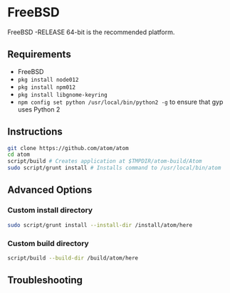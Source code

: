 # FreeBSD

FreeBSD -RELEASE 64-bit is the recommended platform.

## Requirements

  * FreeBSD
  * `pkg install node012`
  * `pkg install npm012`
  * `pkg install libgnome-keyring`
  * `npm config set python /usr/local/bin/python2 -g` to ensure that gyp uses Python 2

## Instructions

  ```sh
  git clone https://github.com/atom/atom
  cd atom
  script/build # Creates application at $TMPDIR/atom-build/Atom
  sudo script/grunt install # Installs command to /usr/local/bin/atom
  ```

## Advanced Options

### Custom install directory

```sh
sudo script/grunt install --install-dir /install/atom/here
```

### Custom build directory

```sh
script/build --build-dir /build/atom/here
```

## Troubleshooting
